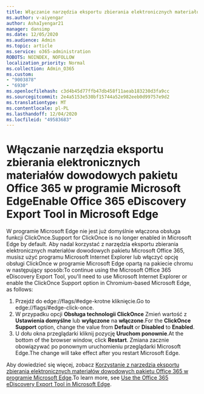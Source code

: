 ```yaml
---
title: Włączanie narzędzia eksportu zbierania elektronicznych materiałów dowodowych pakietu Office 365 w programie Microsoft Edge
ms.author: v-aiyengar
author: AshaIyengar21
manager: dansimp
ms.date: 12/05/2020
ms.audience: Admin
ms.topic: article
ms.service: o365-administration
ROBOTS: NOINDEX, NOFOLLOW
localization_priority: Normal
ms.collection: Admin_O365
ms.custom:
- "9003878"
- "6930"
ms.openlocfilehash: c3d4b45d77ffb47db458f11aeab183230d3fa9cc
ms.sourcegitcommit: 2e4a5153e530bf15744a52e982eeb0d99757e9d2
ms.translationtype: MT
ms.contentlocale: pl-PL
ms.lasthandoff: 12/04/2020
ms.locfileid: "49583683"
---
```

# <a name="enable-office-365-ediscovery-export-tool-in-microsoft-edge"></a><span data-ttu-id="6bc5f-102">Włączanie narzędzia eksportu zbierania elektronicznych materiałów dowodowych pakietu Office 365 w programie Microsoft Edge</span><span class="sxs-lookup"><span data-stu-id="6bc5f-102">Enable Office 365 eDiscovery Export Tool in Microsoft Edge</span></span>

<span data-ttu-id="6bc5f-103">W programie Microsoft Edge nie jest już domyślnie włączona obsługa funkcji ClickOnce.</span><span class="sxs-lookup"><span data-stu-id="6bc5f-103">Support for ClickOnce is no longer enabled in Microsoft Edge by default.</span></span> <span data-ttu-id="6bc5f-104">Aby nadal korzystać z narzędzia eksportu zbierania elektronicznych materiałów dowodowych pakietu Microsoft Office 365, musisz użyć programu Microsoft Internet Explorer lub włączyć opcję obsługi ClickOnce w programie Microsoft Edge opartą na pakiecie chromu w następujący sposób:</span><span class="sxs-lookup"><span data-stu-id="6bc5f-104">To continue using the Microsoft Office 365 eDiscovery Export Tool, you'll need to use Microsoft Internet Explorer or enable the ClickOnce Support option in Chromium-based Microsoft Edge, as follows:</span></span>

1. <span data-ttu-id="6bc5f-105">Przejdź do edge://flags/#edge-krotne kliknięcie.</span><span class="sxs-lookup"><span data-stu-id="6bc5f-105">Go to edge://flags/#edge-click-once.</span></span>
1. <span data-ttu-id="6bc5f-106">W przypadku opcji **Obsługa technologii ClickOnce** Zmień wartość z **Ustawienia domyślne** lub **wyłączone** na **włączone**.</span><span class="sxs-lookup"><span data-stu-id="6bc5f-106">For the **ClickOnce Support** option, change the value from **Default** or **Disabled** to **Enabled**.</span></span>
1. <span data-ttu-id="6bc5f-107">U dołu okna przeglądarki kliknij pozycję **Uruchom ponownie**.</span><span class="sxs-lookup"><span data-stu-id="6bc5f-107">At the bottom of the browser window, click **Restart**.</span></span> <span data-ttu-id="6bc5f-108">Zmiana zacznie obowiązywać po ponownym uruchomieniu przeglądarki Microsoft Edge.</span><span class="sxs-lookup"><span data-stu-id="6bc5f-108">The change will take effect after you restart Microsoft Edge.</span></span>

<span data-ttu-id="6bc5f-109">Aby dowiedzieć się więcej, zobacz [Korzystanie z narzędzia eksportu zbierania elektronicznych materiałów dowodowych pakietu Office 365 w programie Microsoft Edge](https://go.microsoft.com/fwlink/?linkid=2111611).</span><span class="sxs-lookup"><span data-stu-id="6bc5f-109">To learn more, see [Use the Office 365 eDiscovery Export Tool in Microsoft Edge](https://go.microsoft.com/fwlink/?linkid=2111611).</span></span>
